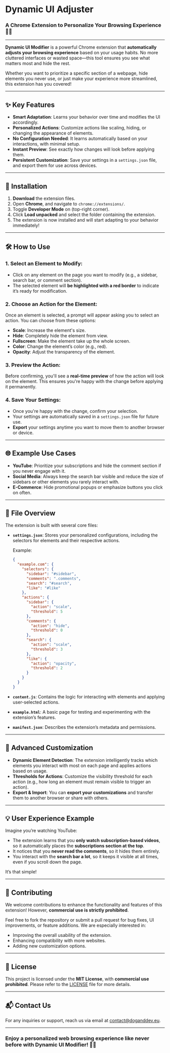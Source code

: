 # **Dynamic UI Adjuster**  
### A Chrome Extension to Personalize Your Browsing Experience 🎨🔧

---

**Dynamic UI Modifier** is a powerful Chrome extension that **automatically adjusts your browsing experience** based on your usage habits. No more cluttered interfaces or wasted space—this tool ensures you see what matters most and hide the rest. 

Whether you want to prioritize a specific section of a webpage, hide elements you never use, or just make your experience more streamlined, this extension has you covered!

---

## ✨ **Key Features**

- **Smart Adaptation**: Learns your behavior over time and modifies the UI accordingly.
- **Personalized Actions**: Customize actions like scaling, hiding, or changing the appearance of elements.
- **No Configuration Needed**: It learns automatically based on your interactions, with minimal setup.
- **Instant Preview**: See exactly how changes will look before applying them.
- **Persistent Customization**: Save your settings in a `settings.json` file, and export them for use across devices.

---

## 🚀 **Installation**

1. **Download** the extension files.
2. Open **Chrome**, and navigate to `chrome://extensions/`.
3. Toggle **Developer Mode** on (top-right corner).
4. Click **Load unpacked** and select the folder containing the extension.
5. The extension is now installed and will start adapting to your behavior immediately!

---

## 🛠 **How to Use**

### 1. **Select an Element to Modify:**

- Click on any element on the page you want to modify (e.g., a sidebar, search bar, or comment section).
- The selected element will **be highlighted with a red border** to indicate it’s ready for modification.

### 2. **Choose an Action for the Element:**

Once an element is selected, a prompt will appear asking you to select an action. You can choose from these options:
- **Scale**: Increase the element's size.
- **Hide**: Completely hide the element from view.
- **Fullscreen**: Make the element take up the whole screen.
- **Color**: Change the element’s color (e.g., red).
- **Opacity**: Adjust the transparency of the element.

### 3. **Preview the Action:**

Before confirming, you'll see a **real-time preview** of how the action will look on the element. This ensures you're happy with the change before applying it permanently.

### 4. **Save Your Settings:**

- Once you're happy with the change, confirm your selection.
- Your settings are automatically saved in a `settings.json` file for future use.
- **Export** your settings anytime you want to move them to another browser or device.

---

## 🌐 **Example Use Cases**

- **YouTube**: Prioritize your subscriptions and hide the comment section if you never engage with it.
- **Social Media**: Always keep the search bar visible and reduce the size of sidebars or other elements you rarely interact with.
- **E-Commerce**: Hide promotional popups or emphasize buttons you click on often.

---

## 📂 **File Overview**

The extension is built with several core files:

- **`settings.json`**: Stores your personalized configurations, including the selectors for elements and their respective actions.
  
  Example:
  ```json
  {
    "example.com": {
      "selectors": {
        "sidebar": "#sidebar",
        "comments": ".comments",
        "search": "#search",
        "like": "#like"
      },
      "actions": {
        "sidebar": {
          "action": "scale",
          "threshold": 5
        },
        "comments": {
          "action": "hide",
          "threshold": 0
        },
        "search": {
          "action": "scale",
          "threshold": 3
        },
        "like": {
          "action": "opacity",
          "threshold": 2
        }
      }
    }
  }
  ```

- **`content.js`**: Contains the logic for interacting with elements and applying user-selected actions.

- **`example.html`**: A basic page for testing and experimenting with the extension’s features.

- **`manifest.json`**: Describes the extension’s metadata and permissions.

---

## 🧩 **Advanced Customization**

- **Dynamic Element Detection**: The extension intelligently tracks which elements you interact with most on each page and applies actions based on usage.
- **Thresholds for Actions**: Customize the visibility threshold for each action (e.g., how long an element must remain visible to trigger an action).
- **Export & Import**: You can **export your customizations** and transfer them to another browser or share with others.

---

## 💡 **User Experience Example**

Imagine you’re watching YouTube:
- The extension learns that you **only watch subscription-based videos**, so it automatically places the **subscriptions section at the top**.
- It notices that you **never read the comments**, so it hides them entirely.
- You interact with the **search bar a lot**, so it keeps it visible at all times, even if you scroll down the page.

It’s that simple!

---

## 🔧 **Contributing**

We welcome contributions to enhance the functionality and features of this extension! However, **commercial use is strictly prohibited**.

Feel free to fork the repository or submit a pull request for bug fixes, UI improvements, or feature additions. We are especially interested in:

- Improving the overall usability of the extension.
- Enhancing compatibility with more websites.
- Adding new customization options.

---

## 📄 **License**

This project is licensed under the **MIT License**, with **commercial use prohibited**. Please refer to the [LICENSE](LICENSE) file for more details.

---

## 📬 **Contact Us**

For any inquiries or support, reach us via email at [contact@doganddev.eu](mailto:contact@doganddev.eu).

---

### **Enjoy a personalized web browsing experience like never before with Dynamic UI Modifier!** 🌟🚀

